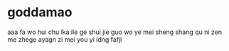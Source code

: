 # goddamao

aaa
fa wo hui chu lka ile ge shui
jie guo wo ye mei sheng shang qu ni 
zen me zhege ayagn zi
mei you 
yi idng fafjl
